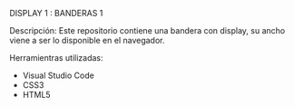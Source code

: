 DISPLAY 1 : BANDERAS 1

Descripción:
Este repositorio contiene una bandera con display, su ancho viene a ser lo disponible en el navegador.

Herramientras utilizadas:

- Visual Studio Code
- CSS3
- HTML5
